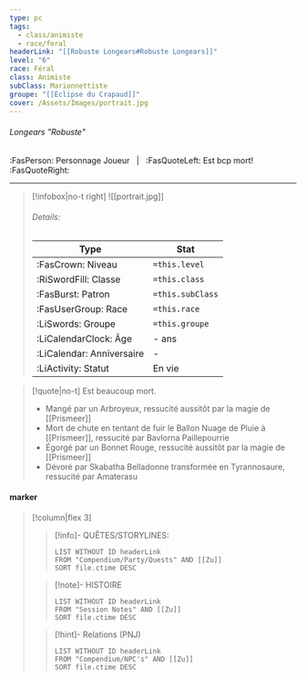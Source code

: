 ```yaml
---
type: pc
tags:
  - class/animiste
  - race/feral
headerLink: "[[Robuste Longears#Robuste Longears]]"
level: "6"
race: Féral
class: Animiste
subClass: Marionnettiste
groupe: "[[Éclipse du Crapaud]]"
cover: /Assets/Images/portrait.jpg
---
```


###### Longears "Robuste"
:FasPerson: Personnage Joueur &nbsp; | &nbsp; :FasQuoteLeft: Est bcp mort! :FasQuoteRight:
___
> [!infobox|no-t right]
>![[portrait.jpg]]
> ###### Details:
> | Type | Stat |
> | ---- | ---- |
> | :FasCrown: Niveau   | `=this.level` |
> | :RiSwordFill: Classe |  `=this.class`|
> | :FasBurst: Patron |  `=this.subClass`|
> |  :FasUserGroup: Race |  `=this.race`|
> |  :LiSwords: Groupe |  `=this.groupe`|
> |  :LiCalendarClock: Âge | - ans |
> |  :LiCalendar: Anniversaire | - |
> | :LiActivity: Statut | En vie |

> [!quote|no-t]
> Est beaucoup mort.
> - Mangé par un Arbroyeux, ressucité aussitôt par la magie de [[Prismeer]] 
> - Mort de chute en tentant de fuir le Ballon Nuage de Pluie à [[Prismeer]], ressucité par Bavlorna Paillepourrie 
> - Égorgé par un Bonnet Rouge, ressucité aussitôt par la magie de [[Prismeer]] 
> - Dévoré par Skabatha Belladonne transformée en Tyrannosaure, ressucité par Amaterasu
 
#### marker
> [!column|flex 3]
>> [!info]- QUÊTES/STORYLINES:
>>```dataview
>>LIST WITHOUT ID headerLink
>>FROM "Compendium/Party/Quests" AND [[Zu]]
>>SORT file.ctime DESC
>
>>[!note]- HISTOIRE
>>```dataview
>>LIST WITHOUT ID headerLink
>>FROM "Session Notes" AND [[Zu]]
>>SORT file.ctime DESC
>
>>[!hint]- Relations (PNJ)
>>```dataview
>>LIST WITHOUT ID headerLink
>>FROM "Compendium/NPC's" AND [[Zu]]
>>SORT file.ctime DESC

